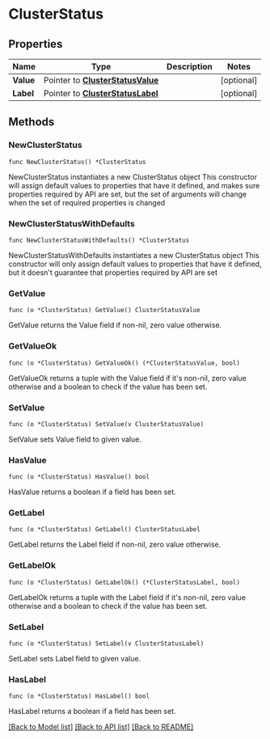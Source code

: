 # ClusterStatus

## Properties

Name | Type | Description | Notes
------------ | ------------- | ------------- | -------------
**Value** | Pointer to [**ClusterStatusValue**](ClusterStatusValue.md) |  | [optional] 
**Label** | Pointer to [**ClusterStatusLabel**](ClusterStatusLabel.md) |  | [optional] 

## Methods

### NewClusterStatus

`func NewClusterStatus() *ClusterStatus`

NewClusterStatus instantiates a new ClusterStatus object
This constructor will assign default values to properties that have it defined,
and makes sure properties required by API are set, but the set of arguments
will change when the set of required properties is changed

### NewClusterStatusWithDefaults

`func NewClusterStatusWithDefaults() *ClusterStatus`

NewClusterStatusWithDefaults instantiates a new ClusterStatus object
This constructor will only assign default values to properties that have it defined,
but it doesn't guarantee that properties required by API are set

### GetValue

`func (o *ClusterStatus) GetValue() ClusterStatusValue`

GetValue returns the Value field if non-nil, zero value otherwise.

### GetValueOk

`func (o *ClusterStatus) GetValueOk() (*ClusterStatusValue, bool)`

GetValueOk returns a tuple with the Value field if it's non-nil, zero value otherwise
and a boolean to check if the value has been set.

### SetValue

`func (o *ClusterStatus) SetValue(v ClusterStatusValue)`

SetValue sets Value field to given value.

### HasValue

`func (o *ClusterStatus) HasValue() bool`

HasValue returns a boolean if a field has been set.

### GetLabel

`func (o *ClusterStatus) GetLabel() ClusterStatusLabel`

GetLabel returns the Label field if non-nil, zero value otherwise.

### GetLabelOk

`func (o *ClusterStatus) GetLabelOk() (*ClusterStatusLabel, bool)`

GetLabelOk returns a tuple with the Label field if it's non-nil, zero value otherwise
and a boolean to check if the value has been set.

### SetLabel

`func (o *ClusterStatus) SetLabel(v ClusterStatusLabel)`

SetLabel sets Label field to given value.

### HasLabel

`func (o *ClusterStatus) HasLabel() bool`

HasLabel returns a boolean if a field has been set.


[[Back to Model list]](../README.md#documentation-for-models) [[Back to API list]](../README.md#documentation-for-api-endpoints) [[Back to README]](../README.md)


